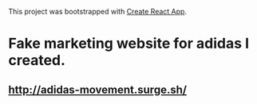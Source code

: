 This project was bootstrapped with [Create React App](https://github.com/facebook/create-react-app).

# Fake marketing website for adidas I created.

## http://adidas-movement.surge.sh/
